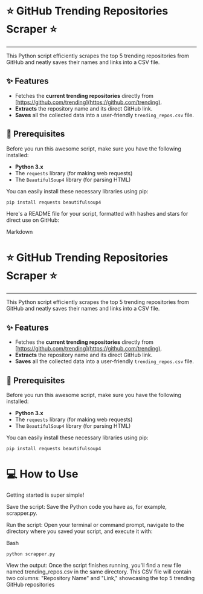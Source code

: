 # ⭐ GitHub Trending Repositories Scraper ⭐

---

This Python script efficiently scrapes the top 5 trending repositories from GitHub and neatly saves their names and links into a CSV file.

## ✨ Features

* Fetches the **current trending repositories** directly from [https://github.com/trending](https://github.com/trending).
* **Extracts** the repository name and its direct GitHub link.
* **Saves** all the collected data into a user-friendly `trending_repos.csv` file.

## 🚀 Prerequisites

Before you run this awesome script, make sure you have the following installed:

* **Python 3.x**
* The `requests` library (for making web requests)
* The `BeautifulSoup4` library (for parsing HTML)

You can easily install these necessary libraries using pip:

```bash
pip install requests beautifulsoup4
```

Here's a README file for your script, formatted with hashes and stars for direct use on GitHub:

Markdown

# ⭐ GitHub Trending Repositories Scraper ⭐

---

This Python script efficiently scrapes the top 5 trending repositories from GitHub and neatly saves their names and links into a CSV file.

## ✨ Features

* Fetches the **current trending repositories** directly from [https://github.com/trending](https://github.com/trending).
* **Extracts** the repository name and its direct GitHub link.
* **Saves** all the collected data into a user-friendly `trending_repos.csv` file.

## 🚀 Prerequisites

Before you run this awesome script, make sure you have the following installed:

* **Python 3.x**
* The `requests` library (for making web requests)
* The `BeautifulSoup4` library (for parsing HTML)

You can easily install these necessary libraries using pip:

```bash
pip install requests beautifulsoup4
```
# 💻 How to Use
Getting started is super simple!

Save the script: Save the Python code you have as, for example, scrapper.py.

Run the script: Open your terminal or command prompt, navigate to the directory where you saved your script, and execute it with:

Bash
```
python scrapper.py
```
View the output: Once the script finishes running, you'll find a new file named trending_repos.csv in the same directory. This CSV file will contain two columns: "Repository Name" and "Link," showcasing the top 5 trending GitHub repositories
